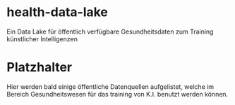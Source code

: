 # health-data-lake
Ein Data Lake für öffentlich verfügbare Gesundheitsdaten zum Training künstlicher Intelligenzen

# Platzhalter
Hier werden bald einige öffentliche Datenquellen aufgelistet, welche im Bereich Gesundheitswesen für das training von K.I. benutzt werden können.
